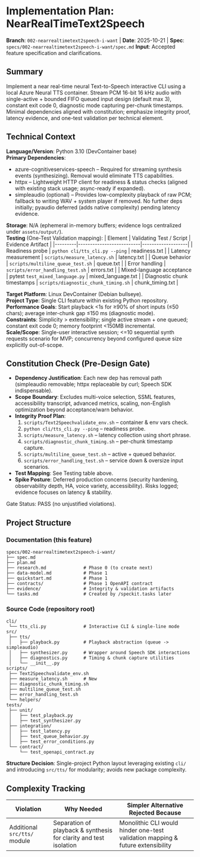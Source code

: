 # Implementation Plan: NearRealTimeText2Speech

**Branch**: `002-nearrealtimetext2speech-i-want` | **Date**: 2025-10-21 | **Spec**: `specs/002-nearrealtimetext2speech-i-want/spec.md`
**Input**: Accepted feature specification and clarifications.

## Summary
Implement a near real-time neural Text-to-Speech interactive CLI using a local Azure Neural TTS container. Stream PCM 16-bit 16 kHz audio with single-active + bounded FIFO queued input design (default max 3), constant exit code 0, diagnostic mode capturing per-chunk timestamps. Minimal dependencies aligned with constitution; emphasize integrity proof, latency evidence, and one-test validation per technical element.

## Technical Context

**Language/Version**: Python 3.10 (DevContainer base)  
**Primary Dependencies**: 
- azure-cognitiveservices-speech – Required for streaming synthesis events (synthesizing). Removal would eliminate TTS capabilities.
- httpx – Lightweight HTTP client for readiness & status checks (aligned with existing stack usage; async-ready if expanded).
- simpleaudio (optional) – Provides low-complexity playback of raw PCM; fallback to writing WAV + system player if removed.
No further deps initially; pyaudio deferred (adds native complexity) pending latency evidence.

**Storage**: N/A (ephemeral in-memory buffers; evidence logs centralized under `assets/output/`).  
**Testing** (One-Test Validation mapping):
| Element | Validating Test / Script | Evidence Artifact |
|---------|--------------------------|-------------------|
| Readiness probe | `python cli/tts_cli.py --ping` | readiness.txt |
| Latency measurement | `scripts/measure_latency.sh` | latency.txt |
| Queue behavior | `scripts/multiline_queue_test.sh` | queue.txt |
| Error handling | `scripts/error_handling_test.sh` | errors.txt |
| Mixed-language acceptance | pytest `test_mixed_language.py` | mixed_language.txt |
| Diagnostic chunk timestamps | `scripts/diagnostic_chunk_timing.sh` | chunk_timing.txt |

**Target Platform**: Linux DevContainer (Debian bullseye).  
**Project Type**: Single CLI feature within existing Python repository.  
**Performance Goals**: Start playback <1s for ≥90% of short inputs (≤50 chars); average inter-chunk gap ≤150 ms (diagnostic mode).  
**Constraints**: Simplicity > extensibility; single active stream + one queued; constant exit code 0; memory footprint <150MB incremental.  
**Scale/Scope**: Single-user interactive session; <=10 sequential synth requests scenario for MVP; concurrency beyond configured queue size explicitly out-of-scope.

## Constitution Check (Pre-Design Gate)

- **Dependency Justification**: Each new dep has removal path (simpleaudio removable; httpx replaceable by curl; Speech SDK indispensable).
- **Scope Boundary**: Excludes multi-voice selection, SSML features, accessibility transcript, advanced metrics, scaling, non-English optimization beyond acceptance/warn behavior.
- **Integrity Proof Plan**:
  1. `scripts/Text2Speechvalidate_env.sh` – container & env vars check.
  2. `python cli/tts_cli.py --ping` – readiness probe.
  3. `scripts/measure_latency.sh` – latency collection using short phrase.
  4. `scripts/diagnostic_chunk_timing.sh` – per-chunk timestamp capture.
  5. `scripts/multiline_queue_test.sh` – active + queued behavior.
  6. `scripts/error_handling_test.sh` – service down & oversize input scenarios.
- **Test Mapping**: See Testing table above.
- **Spike Posture**: Deferred production concerns (security hardening, observability depth, HA, voice variety, accessibility). Risks logged; evidence focuses on latency & stability.

Gate Status: PASS (no unjustified violations).

## Project Structure

### Documentation (this feature)

```
specs/002-nearrealtimetext2speech-i-want/
├── spec.md
├── plan.md
├── research.md              # Phase 0 (to create next)
├── data-model.md            # Phase 1
├── quickstart.md            # Phase 1
├── contracts/               # Phase 1 OpenAPI contract
├── evidence/                # Integrity & validation artifacts
└── tasks.md                 # Created by /speckit.tasks later
```

### Source Code (repository root)

```
cli/
 └── tts_cli.py              # Interactive CLI & single-line mode
src/
 ├── tts/
 │   ├── playback.py         # Playback abstraction (queue -> simpleaudio)
 │   ├── synthesizer.py      # Wrapper around Speech SDK interactions
 │   ├── diagnostics.py      # Timing & chunk capture utilities
 │   └── __init__.py
scripts/
 ├── Text2Speechvalidate_env.sh
 ├── measure_latency.sh      # New
 ├── diagnostic_chunk_timing.sh
 ├── multiline_queue_test.sh
 ├── error_handling_test.sh
 └── helpers/
tests/
 ├── unit/
 │   ├── test_playback.py
 │   ├── test_synthesizer.py
 ├── integration/
 │   ├── test_latency.py
 │   ├── test_queue_behavior.py
 │   ├── test_error_conditions.py
 └── contract/
     └── test_openapi_contract.py
```

**Structure Decision**: Single-project Python layout leveraging existing `cli/` and introducing `src/tts/` for modularity; avoids new package complexity.

## Complexity Tracking

| Violation | Why Needed | Simpler Alternative Rejected Because |
|-----------|------------|--------------------------------------|
| Additional `src/tts/` module | Separation of playback & synthesis for clarity and test isolation | Monolithic CLI would hinder one-test validation mapping & future extensibility |
